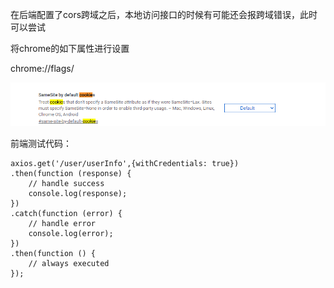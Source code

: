 


  在后端配置了cors跨域之后，本地访问接口的时候有可能还会报跨域错误，此时可以尝试  
  
  将chrome的如下属性进行设置
  
  
  chrome://flags/

   ![设置](image.png)
   
   
  前端测试代码： 
  
```
axios.get('/user/userInfo',{withCredentials: true})
.then(function (response) {
    // handle success
    console.log(response);
})
.catch(function (error) {
    // handle error
    console.log(error);
})
.then(function () {
    // always executed
});
````
